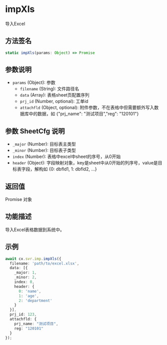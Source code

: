 # impXls

导入Excel

## 方法签名
```typescript
static impXls(params: Object) => Promise
```

## 参数说明
- `params` (Object): 参数
  - `filename` (String): 文件路径名
  - `data` (Array<SheetCfg>): 表格sheet页配置序列
  - `prj_id` (Number, optional): 工单id
  - `attachfld` (Object, optional): 附件参数，不在表格中但需要额外写入数据库中的数据，如 {"prj_name": "测试项目","reg": "120101"}

## 参数 SheetCfg 说明
- `_major` (Number): 目标表主类型
- `_minor` (Number): 目标表子类型
- `index` (Number): 表格中excel中sheet的序号，从0开始
- `header` (Object): 字段映射对象，key是sheet中从0开始的列序号，value是目标表字段，解构如 {0: dbfld1, 1: dbfld2, ...}

## 返回值
Promise 对象

## 功能描述
导入Excel表格数据到系统中。

## 示例
```typescript
await cx.svr.imp.impXls({ 
  filename: 'path/to/excel.xlsx',
  data: [{
    _major: 1,
    _minor: 2,
    index: 0,
    header: {
      0: 'name',
      1: 'age',
      2: 'department'
    }
  }],
  prj_id: 123,
  attachfld: {
    prj_name: "测试项目",
    reg: "120101"
  }
});
``` 